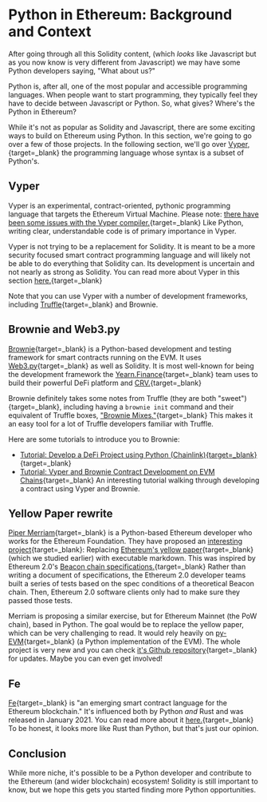 # Python in Ethereum: Background and Context

After going through all this Solidity content, (which _looks_ like Javascript but as you now know is very different from Javascript) we may have some Python developers saying, "What about us?"

Python is, after all, one of the most popular and accessible programming languages. When people want to start programming, they typically feel they have to decide between Javascript or Python. So, what gives? Where's the Python in Ethereum?

While it's not as popular as Solidity and Javascript, there are some exciting ways to build on Ethereum using Python. In this section, we're going to go over a few of those projects. In the following section, we'll go over [Vyper,](https://vyper.readthedocs.io/en/stable/){target=_blank} the programming language whose syntax is a subset of Python's.

## Vyper

Vyper is an experimental, contract-oriented, pythonic programming language that targets the Ethereum Virtual Machine. Please note: [there have been some issues with the Vyper compiler.](https://diligence.consensys.net/blog/2019/10/vyper-preliminary-security-review/){target=_blank} Like Python, writing clear, understandable code is of primary importance in Vyper.

Vyper is not trying to be a replacement for Solidity. It is meant to be a more security focused smart contract programming language and will likely not be able to do everything that Solidity can. Its development is uncertain and not nearly as strong as Solidity. You can read more about Vyper in this section [here.](https://vyper.readthedocs.io/en/latest/){target=_blank}

Note that you can use Vyper with a number of development frameworks, including [Truffle](https://www.trufflesuite.com/docs/truffle/reference/configuration#vyper){target=_blank} and Brownie.

## Brownie and Web3.py

[Brownie](https://github.com/eth-brownie/brownie){target=_blank} is a Python-based development and testing framework for smart contracts running on the EVM. It uses [Web3.py](https://web3py.readthedocs.io/en/stable/){target=_blank} as well as Solidity. It is most well-known for being the development framework the [Yearn.Finance](https://yearn.finance){target=_blank} team uses to build their powerful DeFi platform and [CRV.](https://help.coinbase.com/en/coinbase/getting-started/crypto-education/curve-dao-token--crv-){target=_blank}

Brownie definitely takes some notes from Truffle (they are both "sweet"){target=_blank}, including having a `brownie init` command and their equivalent of Truffle boxes, ["Brownie Mixes."](https://github.com/brownie-mix){target=_blank} This makes it an easy tool for a lot of Truffle developers familiar with Truffle.

Here are some tutorials to introduce you to Brownie:

*   [Tutorial: Develop a DeFi Project using Python (Chainlink){target=_blank}](https://blog.chain.link/develop-python-defi-project/){target=_blank}
*   [Tutorial: Vyper and Brownie Contract Development on EVM Chains](https://medium.com/ethereum-classic/vyper-and-brownie-contract-development-on-evm-chains-85ba7fa2feef){target=_blank} An interesting tutorial walking through developing a contract using Vyper and Brownie.

## Yellow Paper rewrite

[Piper Merriam](https://twitter.com/pipermerriam){target=_blank} is a Python-based Ethereum developer who works for the Ethereum Foundation. They have proposed an [interesting project](https://ethereum-magicians.org/t/replace-the-yellow-paper-with-executable-markdown-specification/6430){target=_blank}: Replacing [Ethereum's yellow paper](https://ethereum.github.io/yellowpaper/paper.pdf){target=_blank} (which we studied earlier) with executable markdown. This was inspired by Ethereum 2.0's [Beacon chain specifications.](https://github.com/ethereum/eth2.0-specs){target=_blank} Rather than writing a document of specifications, the Ethereum 2.0 developer teams built a series of tests based on the spec conditions of a theoretical Beacon chain. Then, Ethereum 2.0 software clients only had to make sure they passed those tests.

Merriam is proposing a similar exercise, but for Ethereum Mainnet (the PoW chain), based in Python. The goal would be to replace the yellow paper, which can be very challenging to read. It would rely heavily on [py-EVM](https://py-evm.readthedocs.io/en/latest/){target=_blank} (a Python implementation of the EVM). The whole project is very new and you can check [it's Github repository](https://github.com/ethereum/eth1.0-specs){target=_blank} for updates. Maybe you can even get involved!

## Fe

[Fe](https://github.com/ethereum/fe){target=_blank} is "an emerging smart contract language for the Ethereum blockchain." It's influenced both by Python _and_ Rust and was released in January 2021\. You can read more about it [here.](https://snakecharmers.ethereum.org/fe-a-new-language-for-the-ethereum-ecosystem/){target=_blank} To be honest, it looks more like Rust than Python, but that's just our opinion.

## Conclusion

While more niche, it's possible to be a Python developer and contribute to the Ethereum (and wider blockchain) ecosystem! Solidity is still important to know, but we hope this gets you started finding more Python opportunities.